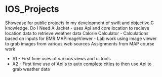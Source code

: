 # IOS_Projects
Showcase for public projects in my development of swift and objective C knowledge. 
Do I Need A Jacket - uses Api and core location to recieve location data to retrieve weather data
Calorie Calculator - Calculations based on inputs for BMR
MAPImageViewer - Lab work using image viewer to grab images from various web sources 
Assignments from MAP course work
- A1 - First time uses of various views and ui tools 
- A2 - First time use of Api's to auto complete cities to then use Api to grab weather data
